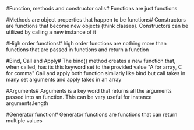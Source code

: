 #Function, methods and constructor calls#
Functions are just functions

#Methods are object properties that happen to be functions#
Constructors are functions that become new objects (think classes).  Constructors can be utilized by calling a new instance of it

#High order functions#
high order functions are nothing more than functions that are passed in functions and return a function

#Bind, Call and Apply#
The bind() method creates a new function that, when called, has its this keyword set to the provided value
"A for array, C for comma"
Call and apply both function similarly like bind but call takes in many set arguments and apply takes in an array

#Arguments#
Arguments is a key word that returns all the arguments passed into an function.  This can be very useful for instance arguments.length

#Generator function#
Generator functions are functions that can return multiple values
